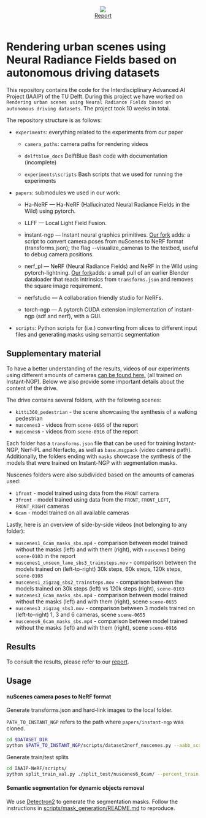 <p align="center">
  <img src="https://d2k0ddhflgrk1i.cloudfront.net/Websections/Huisstijl/Bouwstenen/Logo/02-Visual-Bouwstenen-Logo-Varianten-v1.png"/><br>
  <a href="report.pdf">Report</a>
  <br><br>
</p>

# Rendering urban scenes using Neural Radiance Fields based on autonomous driving datasets

This repository contains the code for the Interdisciplinary Advanced AI Project (IAAIP) of the TU Delft. During this project we have worked on `Rendering urban scenes using Neural Radiance Fields based on autonomous driving datasets`. The project took 10 weeks in total.

The repository structure is as follows:

- `experiments`: everything related to the experiments from our paper
  
  - `camera_paths`: camera paths for rendering videos
  
  - `delftblue_docs` DelftBlue Bash code with documentation (incomplete)
  
  - `experiments\scripts` Bash scripts that we used for running the experiments

- `papers`: submodules we used in our work:
  
  - Ha-NeRF — Ha-NeRF (Hallucinated Neural Radiance Fields in the Wild) using pytorch.
  
  - LLFF — Local Light Field Fusion.
  
  - instant-ngp — Instant neural graphics primitives. <u>Our fork</u> adds: a script to convert camera poses from nuScenes to NeRF format (transforms.json); the flag --visualize_cameras to the testbed, useful to debug camera positions.
  
  - nerf_pl — NeRF (Neural Radiance Fields) and NeRF in the Wild using pytorch-lightning. 
  <u>Our fork</u>adds: a small pull of an earlier Blender dataloader that reads intrinsics from `transforms.json` and removes the square image requirement.
  
  - nerfstudio — A collaboration friendly studio for NeRFs.
  
  - torch-ngp — A pytorch CUDA extension implementation of instant-ngp (sdf and nerf), with a GUI.

- `scripts`: Python scripts for (i.e.) converting from slices to different input files and generating masks using semantic segmentation

## Supplementary material

To have a better understanding of the results, videos of our experiments using different amounts of cameras [can be found here.](https://drive.google.com/drive/folders/1iB6RpWyblUw1XvE3HVlnWes3fS5jhRW4?usp=share_link) (all trained on Instant-NGP). Below we also provide some important details about the content of the drive.

The drive contains several folders, with the following scenes:
- `kitti360_pedestrian` - the scene showcasing the synthesis of a walking pedestrian
- `nuscenes3` - videos from `scene-0655` of the report
- `nuscenes6` - videos from `scene-0916` of the report

Each folder has a `transforms.json` file that can be used for training Instant-NGP, Nerf-PL and Nerfacto, as well as `base.msgpack` (video camera path). Additionally, the folders ending with `masks` showcase the synthesis of the models that were trained on Instant-NGP with segmentation masks.

Nuscenes folders were also subdivided based on the amounts of cameras used:
- `1front` - model trained using data from the `FRONT` camera
- `3front` - model trained using data from the `FRONT`, `FRONT_LEFT`, `FRONT_RIGHT` cameras
- `6cam` - model trained on all available cameras

Lastly, here is an overview of side-by-side videos (not belonging to any folder):
- `nuscenes1_6cam_masks_sbs.mp4` - comparison between model trained without the masks (left) and with them (right), with `nuscenes1` being `scene-0103` in the report
- `nuscenes1_unseen_lane_sbs3_trainsteps.mov` - comparison between the models trained on (left-to-right) 30k steps, 60k steps, 120k steps, `scene-0103`
- `nuscenes1_zigzag_sbs2_trainsteps.mov` - comparison between the models trained on 30k steps (left) vs 120k steps (right), `scene-0103`
- `nuscenes3_6cam_masks_sbs.mp4` - comparison between model trained without the masks (left) and with them (right), scene `scene-0655`
- `nuscenes3_zigzag_sbs3.mov` - comparison between 3 models  trained on (left-to-right) 1, 3 and 6 cameras, scene `scene-0655`
- `nuscenes6_6cam_masks_sbs.mp4` - comparison between model trained without the masks (left) and with them (right), scene `scene-0916`

## Results

To consult the results, please refer to our [report](report.pdf).

## Usage

#### nuScenes camera poses to NeRF format

Generate transforms.json and hard-link images to the local folder.

`PATH_TO_INSTANT_NGP` refers to the path where `papers/instant-ngp` was cloned.

```bash
cd $DATASET_DIR
python $PATH_TO_INSTANT_NGP/scripts/dataset2nerf_nuscenes.py --aabb_scale=4 --num_dataset_samples=20 --scene_num 6 --nuscenes_dataroot $NUSCENES_DATAROOT --adaptive_rescale
```

Generate train/test splits

```bash
cd IAAIP-NeRF/scripts/
python split_train_val.py ./split_test/nuscenes6_6cam/ --percent_train 80
```

#### Semantic segmentation for dynamic objects removal

We use [Detectron2](https://github.com/facebookresearch/detectron2) to generate the segmentation masks.
Follow the instructions in [scripts/mask_generation/README.md](scripts/mask_generation/README.md) to reproduce.
